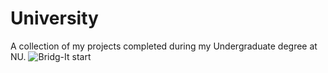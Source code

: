 # University
A collection of my projects completed during my Undergraduate degree at NU. 
​![Bridg-It start](https://i.imgur.com/7L4iyOG.png)
